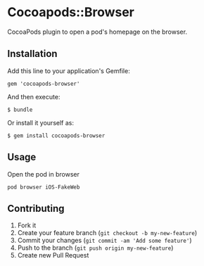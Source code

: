 # Cocoapods::Browser

CocoaPods plugin to open a pod's homepage on the browser.

## Installation

Add this line to your application's Gemfile:

    gem 'cocoapods-browser'

And then execute:

    $ bundle

Or install it yourself as:

    $ gem install cocoapods-browser

## Usage

Open the pod in browser

    pod browser iOS-FakeWeb

## Contributing

1. Fork it
2. Create your feature branch (`git checkout -b my-new-feature`)
3. Commit your changes (`git commit -am 'Add some feature'`)
4. Push to the branch (`git push origin my-new-feature`)
5. Create new Pull Request
